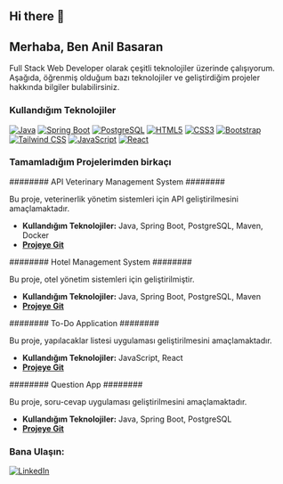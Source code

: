 
## Hi there 👋

## Merhaba, Ben Anil Basaran

Full Stack Web Developer olarak çeşitli teknolojiler üzerinde çalışıyorum. Aşağıda, öğrenmiş olduğum bazı teknolojiler ve geliştirdiğim projeler hakkında bilgiler bulabilirsiniz.

### Kullandığım Teknolojiler


[![Java](https://img.shields.io/badge/Java-ED8B00?style=for-the-badge&logo=java&logoColor=white)](https://www.java.com/)
[![Spring Boot](https://img.shields.io/badge/Spring_Boot-6DB33F?style=for-the-badge&logo=spring-boot&logoColor=white)](https://spring.io/projects/spring-boot)
[![PostgreSQL](https://img.shields.io/badge/PostgreSQL-316192?style=for-the-badge&logo=postgresql&logoColor=white)](https://www.postgresql.org/)
[![HTML5](https://img.shields.io/badge/HTML5-E34F26?style=for-the-badge&logo=html5&logoColor=white)](https://developer.mozilla.org/en-US/docs/Web/Guide/HTML/HTML5)
[![CSS3](https://img.shields.io/badge/CSS3-1572B6?style=for-the-badge&logo=css3&logoColor=white)](https://developer.mozilla.org/en-US/docs/Web/CSS)
[![Bootstrap](https://img.shields.io/badge/Bootstrap-563D7C?style=for-the-badge&logo=bootstrap&logoColor=white)](https://getbootstrap.com/)
[![Tailwind CSS](https://img.shields.io/badge/Tailwind_CSS-38B2AC?style=for-the-badge&logo=tailwind-css&logoColor=white)](https://tailwindcss.com/)
[![JavaScript](https://img.shields.io/badge/JavaScript-F7DF1E?style=for-the-badge&logo=javascript&logoColor=black)](https://developer.mozilla.org/en-US/docs/Web/JavaScript)
[![React](https://img.shields.io/badge/React-20232A?style=for-the-badge&logo=react&logoColor=61DAFB)](https://reactjs.org/)

### Tamamladığım Projelerimden birkaçı ### 


 ########  API Veterinary Management System  ########


Bu proje, veterinerlik yönetim sistemleri için API geliştirilmesini amaçlamaktadır.

- **Kullandığım Teknolojiler:** Java, Spring Boot, PostgreSQL, Maven, Docker
- **[Projeye Git](https://github.com/AnilBASARAN/patika-hafta13-veteriner-projesi)**

########  Hotel Management System  ########


Bu proje, otel yönetim sistemleri için geliştirilmiştir.

- **Kullandığım Teknolojiler:** Java, Spring Boot, PostgreSQL, Maven
- **[Projeye Git](https://github.com/AnilBASARAN/patika-hafta8-turizm-bitirme-odevi)**

 ########  To-Do Application  ########

 

Bu proje, yapılacaklar listesi uygulaması geliştirilmesini amaçlamaktadır.

- **Kullandığım Teknolojiler:** JavaScript, React
- **[Projeye Git](https://github.com/AnilBASARAN/patika-todolist)**

######## Question App ########


Bu proje, soru-cevap uygulaması geliştirilmesini amaçlamaktadır.

- **Kullandığım Teknolojiler:** Java, Spring Boot, PostgreSQL
- **[Projeye Git](https://github.com/AnilBASARAN/patika-react-questionapp)**




### Bana Ulaşın:
[![LinkedIn](https://img.shields.io/badge/LinkedIn-0A66C2?style=for-the-badge&logo=linkedin&logoColor=white)](https://www.linkedin.com/in/anılbaşaran/)


